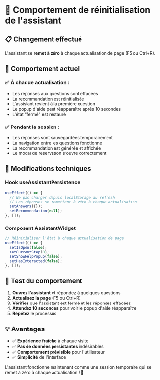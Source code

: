# 🔄 Comportement de réinitialisation de l'assistant

## 📋 Changement effectué

L'assistant se **remet à zéro** à chaque actualisation de page (F5 ou Ctrl+R).

## 🎯 Comportement actuel

### ✅ **À chaque actualisation :**
- Les réponses aux questions sont effacées
- La recommandation est réinitialisée
- L'assistant revient à la première question
- Le popup d'aide peut réapparaître après 10 secondes
- L'état "fermé" est restauré

### ✅ **Pendant la session :**
- Les réponses sont sauvegardées temporairement
- La navigation entre les questions fonctionne
- La recommandation est générée et affichée
- Le modal de réservation s'ouvre correctement

## 🔧 Modifications techniques

### **Hook useAssistantPersistence**
```typescript
useEffect(() => {
  // Ne pas charger depuis localStorage au refresh
  // Les réponses se remettent à zéro à chaque actualisation
  setAnswers({});
  setRecommendation(null);
}, []);
```

### **Composant AssistantWidget**
```typescript
// Réinitialiser l'état à chaque actualisation de page
useEffect(() => {
  setIsOpen(false);
  setCurrentStep(0);
  setShowHelpPopup(false);
  setHasInteracted(false);
}, []);
```

## 🧪 Test du comportement

1. **Ouvrez l'assistant** et répondez à quelques questions
2. **Actualisez la page** (F5 ou Ctrl+R)
3. **Vérifiez** que l'assistant est fermé et les réponses effacées
4. **Attendez 10 secondes** pour voir le popup d'aide réapparaître
5. **Répétez** le processus

## 💡 Avantages

- ✅ **Expérience fraîche** à chaque visite
- ✅ **Pas de données persistantes** indésirables
- ✅ **Comportement prévisible** pour l'utilisateur
- ✅ **Simplicité** de l'interface

L'assistant fonctionne maintenant comme une session temporaire qui se remet à zéro à chaque actualisation ! 🎉










